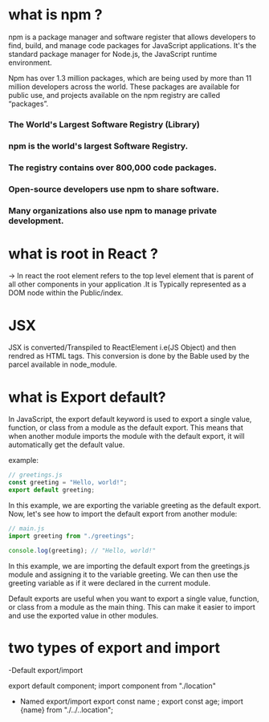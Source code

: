 # what is npm ? 

npm is a package manager and software register that allows developers to find, build, and manage code packages for JavaScript applications. It's the standard package manager for Node.js, the JavaScript runtime environment.

 Npm has over 1.3 million packages, which are being used by more than 11 million developers across the world. These packages are available for public use, and projects available on the npm registry are called “packages”.

### The World's Largest Software Registry (Library)
### npm is the world's largest Software Registry.
### The registry contains over 800,000 code packages.
### Open-source developers use npm to share software.
### Many organizations also use npm to manage private development.


# what is root in React ?
 -> In react the root element refers to the top level element  that is parent of all other components in your application .It is Typically represented as a DOM node within the Public/index.

# JSX
 JSX is converted/Transpiled to ReactElement i.e(JS Object) and then rendred as HTML tags. This conversion is done by the Bable used by the parcel available in node_module. 

# what is Export default?

 In JavaScript, the export default keyword is used to export a single value, function, or class from a module as the default export. This means that when another module imports the module with the default export, it will automatically get the default value.

example:
```javascript 
// greetings.js
const greeting = "Hello, world!";
export default greeting;
``` 
In this example, we are exporting the variable greeting as the default export.
Now, let's see how to import the default export from another module:

```javascript 
// main.js
import greeting from "./greetings";

console.log(greeting); // "Hello, world!"
``` 
In this example, we are importing the default export from the greetings.js module and assigning it to the variable greeting. We can then use the greeting variable as if it were declared in the current module.

Default exports are useful when you want to export a single value, function, or class from a module as the main thing. This can make it easier to import and use the exported value in other modules.

# two types of export and import

-Default export/import

export default component;
import component from "./location"

- Named export/import
export const name ;
export const age;
import {name} from "./../..location";
